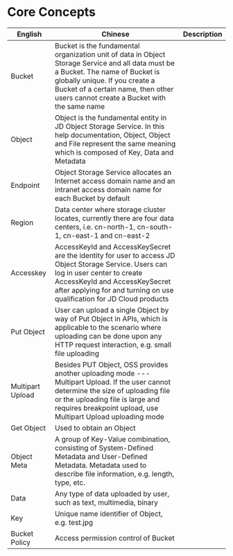 # Core Concepts

|English|Chinese|Description|
| - | - | - |
|Bucket|Bucket is the fundamental organization unit of data in Object Storage Service and all data must be a Bucket. The name of Bucket is globally unique. If you create a Bucket of a certain name, then other users cannot create a Bucket with the same name|
|Object|Object is the fundamental entity in JD Object Storage Service. In this help documentation, Object, Object and File represent the same meaning which is composed of Key, Data and Metadata|
|Endpoint|Object Storage Service allocates an Internet access domain name and an intranet access domain name for each Bucket by default|
|Region|Data center where storage cluster locates, currently there are four data centers, i.e. cn-north-1, cn-south-1, cn-east-1 and cn-east-2|
|Accesskey|AccessKeyId and AccessKeySecret are the identity for user to access JD Object Storage Service. Users can log in user center to create AccessKeyId and AccessKeySecret after applying for and turning on use qualification for JD Cloud products|
|Put Object|User can upload a single Object by way of Put Object in APIs, which is applicable to the scenario where uploading can be done upon any HTTP request interaction, e.g. small file uploading|
|Multipart Upload|Besides PUT Object, OSS provides another uploading mode --- Multipart Upload. If the user cannot determine the size of uploading file or the uploading file is large and requires breakpoint upload, use Multipart Upload uploading mode|
|Get Object|Used to obtain an Object|
|Object Meta|A group of Key-Value combination, consisting of System-Defined Metadata and User-Defined Metadata. Metadata used to describe file information, e.g. length, type, etc.|
|Data|Any type of data uploaded by user, such as text, multimedia, binary|
|Key|Unique name identifier of Object, e.g. test.jpg|
|Bucket Policy|Access permission control of Bucket|
